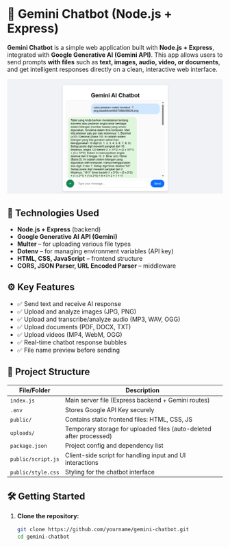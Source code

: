 # 🤖 Gemini Chatbot (Node.js + Express)

**Gemini Chatbot** is a simple web application built with **Node.js + Express**, integrated with **Google Generative AI (Gemini API)**. This app allows users to send prompts **with files** such as **text, images, audio, video, or documents**, and get intelligent responses directly on a clean, interactive web interface.

![Preview](Assets/Implementasi.png)



## 🚀 Technologies Used

- **Node.js + Express** (backend)
- **Google Generative AI API (Gemini)**
- **Multer** – for uploading various file types
- **Dotenv** – for managing environment variables (API key)
- **HTML, CSS, JavaScript** – frontend structure
- **CORS, JSON Parser, URL Encoded Parser** – middleware


## ⚙️ Key Features

- ✅ Send text and receive AI response  
- ✅ Upload and analyze images (JPG, PNG)  
- ✅ Upload and transcribe/analyze audio (MP3, WAV, OGG)  
- ✅ Upload documents (PDF, DOCX, TXT)  
- ✅ Upload videos (MP4, WebM, OGG)  
- ✅ Real-time chatbot response bubbles  
- ✅ File name preview before sending  



## 📁 Project Structure

| File/Folder         | Description                                                              |
|---------------------|---------------------------------------------------------------------------
| `index.js`          | Main server file (Express backend + Gemini routes)                       |
| `.env`              | Stores Google API Key securely                                           |
| `public/`           | Contains static frontend files: HTML, CSS, JS                            |
| `uploads/`          | Temporary storage for uploaded files (auto-deleted after processed)      |
| `package.json`      | Project config and dependency list                                       |
| `public/script.js`  | Client-side script for handling input and UI interactions                |
| `public/style.css`  | Styling for the chatbot interface                                        |



## 🛠️ Getting Started

1. **Clone the repository:**
   ```bash
   git clone https://github.com/yourname/gemini-chatbot.git
   cd gemini-chatbot





